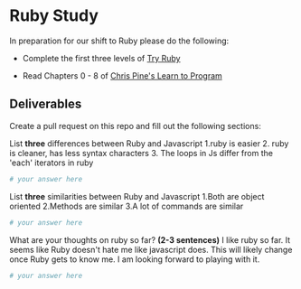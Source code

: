 # Ruby Study

In preparation for our shift to Ruby please do the following:

* Complete the first three levels of [Try Ruby](http://tryruby.org/)

* Read Chapters 0 - 8 of [Chris Pine's Learn to Program](https://pine.fm/LearnToProgram/)

## Deliverables

Create a pull request on this repo and fill out the following sections:

List **three** differences between Ruby and Javascript
1.ruby is easier
2. ruby is cleaner, has less syntax characters
3. The loops in Js differ from the 'each' iterators in ruby
```ruby
# your answer here
```

List **three** similarities between Ruby and Javascript
1.Both are object oriented
2.Methods are similar
3.A lot of commands are similar
```ruby
# your answer here
```

What are your thoughts on ruby so far? **(2-3 sentences)**
I like ruby so far. It seems like Ruby doesn't hate me like javascript does. This will likely change once Ruby gets to know me. I am looking forward to playing with it.
```ruby
# your answer here
```
